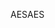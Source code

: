<span data-ttu-id="026a2-101">AES</span><span class="sxs-lookup"><span data-stu-id="026a2-101">AES</span></span>